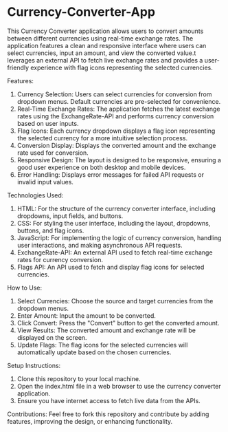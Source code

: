 # Currency-Converter-App
This Currency Converter application allows users to convert amounts between different currencies using real-time exchange rates. The application features a clean and responsive interface where users can select currencies, input an amount, and view the converted value.t leverages an external API to fetch live exchange rates and provides a user-friendly experience with flag icons representing the selected currencies.

Features:

1. Currency Selection: Users can select currencies for conversion from dropdown menus. Default currencies are pre-selected for convenience.
2. Real-Time Exchange Rates: The application fetches the latest exchange rates using the ExchangeRate-API and performs currency conversion based on user inputs.
3. Flag Icons: Each currency dropdown displays a flag icon representing the selected currency for a more intuitive selection process.
4. Conversion Display: Displays the converted amount and the exchange rate used for conversion.
5. Responsive Design: The layout is designed to be responsive, ensuring a good user experience on both desktop and mobile devices.
6. Error Handling: Displays error messages for failed API requests or invalid input values.
   
Technologies Used:

1. HTML: For the structure of the currency converter interface, including dropdowns, input fields, and buttons.
2. CSS: For styling the user interface, including the layout, dropdowns, buttons, and flag icons.
3. JavaScript: For implementing the logic of currency conversion, handling user interactions, and making asynchronous API requests.
4. ExchangeRate-API: An external API used to fetch real-time exchange rates for currency conversion.
5. Flags API: An API used to fetch and display flag icons for selected currencies.
   
How to Use:

1. Select Currencies: Choose the source and target currencies from the dropdown menus.
2. Enter Amount: Input the amount to be converted.
3. Click Convert: Press the "Convert" button to get the converted amount.
4. View Results: The converted amount and exchange rate will be displayed on the screen.
5. Update Flags: The flag icons for the selected currencies will automatically update based on the chosen currencies.
   
Setup Instructions:

1. Clone this repository to your local machine.
2. Open the index.html file in a web browser to use the currency converter application.
3. Ensure you have internet access to fetch live data from the APIs.
   
Contributions:
Feel free to fork this repository and contribute by adding features, improving the design, or enhancing functionality.
